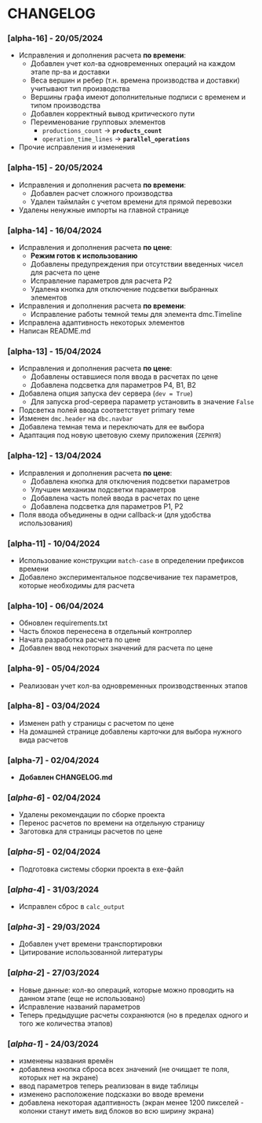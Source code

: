 # CHANGELOG

### [alpha-16] - 20/05/2024
- Исправления и дополнения расчета **по времени**:
    - Добавлен учет кол-ва одновременных операций на каждом этапе пр-ва и доставки
    - Веса вершин и ребер (т.н. времена производства и доставки) учитывают тип производства
    - Вершины графа имеют дополнительные подписи с временем и типом производства
    - Добавлен корректный вывод критического пути
    - Переименование групповых элементов
        - `productions_count` -> **`products_count`**
        - `operation_time_lines` -> **`parallel_operations`**
- Прочие исправления и изменения
    

### [alpha-15] - 20/05/2024
- Исправления и дополнения расчета **по времени**:
    - Добавлен расчет сложного производства
    - Удален таймлайн с учетом времени для прямой перевозки
- Удалены ненужные импорты на главной странице

### [alpha-14] - 16/04/2024
- Исправления и дополнения расчета **по цене**:
    - **Режим готов к использованию**
    - Добавлены предупреждения при отсутствии введенных чисел для расчета по цене
    - Исправление параметров для расчета P2
    - Удалена кнопка для отключение подсветки выбранных элементов
- Исправления и дополнения расчета **по времени**:
    - Исправление работы темной темы для элемента dmc.Timeline
- Исправлена адаптивность некоторых элементов
- Написан README.md

### [alpha-13] - 15/04/2024
- Исправления и дополнения расчета **по цене**:
    - Добавлены оставшиеся поля ввода в расчетах по цене
    - Добавлена подсветка для параметров P4, B1, B2
- Добавлена опция запуска dev сервера (`dev = True`)
    - Для запуска prod-сервера параметр установить в значение `False`
- Подсветка полей ввода соответствует primary теме
- Изменен `dmc.header` на `dbc.navbar`
- Добавлена темная тема и переключать для ее выбора
- Адаптация под новую цветовую схему приложения (`ZEPHYR`)

### [alpha-12] - 13/04/2024
- Исправления и дополнения расчета **по цене**:
    - Добавлена кнопка для отключения подсветки параметров
    - Улучшен механизм подсветки параметров 
    - Добавлена часть полей ввода в расчетах по цене
    - Добавлена подсветка для параметров P1, P2
- Поля ввода объединены в одни callback-и (для удобства использования)

### [alpha-11] - 10/04/2024
- Использование конструкции `match-case` в определении префиксов времени
- Добавлено экспериментальное подсвечивание тех параметров, которые необходимы для расчета

### [alpha-10] - 06/04/2024
- Обновлен requirements.txt
- Часть блоков перенесена в отдельный контроллер
- Начата разработка расчета по цене
- Добавлен ввод некоторых значений для расчета по цене

### [alpha-9] - 05/04/2024
- Реализован учет кол-ва одновременных производственных этапов

### [alpha-8] - 03/04/2024
- Изменен path у страницы с расчетом по цене
- На домашней странице добавлены карточки для выбора нужного вида расчетов

### [alpha-7] - 02/04/2024
- **Добавлен CHANGELOG.md**

### [*alpha-6*] - 02/04/2024
- Удалены рекомендации по сборке проекта
- Перенос расчетов по времени на отдельную страницу
- Заготовка для страницы расчетов по цене

### [*alpha-5*] - 02/04/2024
- Подготовка системы сборки проекта в exe-файл

### [*alpha-4*] - 31/03/2024
- Исправлен сброс в `calc_output`

### [*alpha-3*] - 29/03/2024
- Добавлен учет времени транспортировки
- Цитирование использованной литературы

### [*alpha-2*] - 27/03/2024
- Новые данные: кол-во операций, которые можно проводить на данном этапе (еще не использовано)
- Исправление названий параметров
- Теперь предыдущие расчеты сохраняются (но в пределах одного и того же количества этапов)

### [*alpha-1*] - 24/03/2024
- изменены названия времён
- добавлена кнопка сброса всех значений (не очищает те поля, которых нет на экране)
- ввод параметров теперь реализован в виде таблицы
- изменено расположение подсказки во вводе времени
- добавлена некоторая адаптивность (экран менее 1200 пикселей - колонки станут иметь вид блоков во всю ширину экрана)